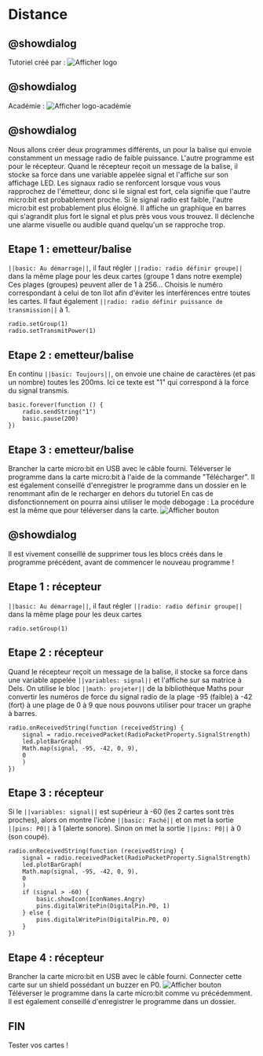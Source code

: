 # Distance
## @showdialog
Tutoriel créé par :
![Afficher logo](https://edu.tactileo.fr/storage/download?filePath=0750360J%2Fjtamen%2Fpublic%2Flogo-technotam-chappe1.jpg)

## @showdialog
Académie :
![Afficher logo-académie](https://edu.tactileo.fr/storage/download?filePath=0750360J%2Fjtamen%2Fpublic%2Flogo-IAN.png)

## @showdialog
Nous allons créer deux programmes différents, un pour la balise qui envoie constamment
un message radio de faible puissance. L'autre programme est pour le récepteur.
Quand le récepteur reçoit un message de la balise, il stocke sa force dans une variable
appelée signal et l'affiche sur son affichage LED.
Les signaux radio se renforcent lorsque vous vous rapprochez de l'émetteur, donc si le signal
est fort, cela signifie que l'autre micro:bit est probablement proche.
Si le signal radio est faible, l'autre micro:bit est probablement plus éloigné.
Il affiche un graphique en barres qui s'agrandit plus fort le signal et plus près vous
vous trouvez.
Il déclenche une alarme visuelle ou audible quand quelqu'un se rapproche trop.

## Etape 1 : emetteur/balise
``||basic: Au démarrage||``, il faut régler ``||radio: radio définir groupe||`` dans la même plage pour les deux cartes
(groupe 1 dans notre exemple) Ces plages (groupes) peuvent aller de 1 à 256…
Choisis le numéro correspondant à celui de ton îlot afin d'éviter les interférences entre toutes les cartes.
Il faut également ``||radio: radio définir puissance de transmission||`` à 1.
```blocks
radio.setGroup(1)
radio.setTransmitPower(1)
```

## Etape 2 : emetteur/balise
 En continu ``||basic: Toujours||``, on envoie une chaine de caractères (et pas un nombre)
 toutes les 200ms. Ici ce texte est "1" qui correspond à la force du signal transmis.
```blocks
basic.forever(function () {
    radio.sendString("1")
    basic.pause(200)
})
```
## Etape 3 : emetteur/balise
Brancher la carte micro:bit en USB avec le câble fourni.
Téléverser le programme dans la carte micro:bit à l'aide de la commande "Télécharger".
Il est également conseillé d'enregistrer le programme dans un dossier en le renommant afin de le recharger en dehors du tutoriel
En cas de disfonctionnement on pourra  ainsi utiliser le mode débogage : La procédure est la même que pour téléverser dans la carte.
![Afficher bouton](https://edu.tactileo.fr/storage/download?filePath=0750360J%2Fjtamen%2Fpublic%2Fbp_telecharger.jpg)

## @showdialog
Il est vivement conseillé de supprimer tous les blocs créés dans le programme précédent, avant de commencer le nouveau programme !

## Etape 1 : récepteur
``||basic: Au démarrage||``, il faut régler ``||radio: radio définir groupe||`` dans la même plage pour les deux cartes
```blocks
radio.setGroup(1)
```

## Etape 2 : récepteur
Quand le récepteur reçoit un message de la balise, il stocke sa force dans une variable appelée ``||variables: signal||``
et l'affiche sur sa matrice à Dels.
On utilise le bloc ``||math: projeter||`` de la bibliothèque Maths pour convertir les numéros de force du signal radio 
de la plage -95 (faible) à -42 (fort) à une plage de 0 à 9 que nous pouvons utiliser pour tracer un graphe à barres.
```blocks
radio.onReceivedString(function (receivedString) {
    signal = radio.receivedPacket(RadioPacketProperty.SignalStrength)
    led.plotBarGraph(
    Math.map(signal, -95, -42, 0, 9),
    0
    )
})
```
## Etape 3 : récepteur
Si le ``||variables: signal||`` est supérieur à -60 (les 2 cartes sont très proches), alors on
montre l'icône ``||basic: Faché||`` et on met la sortie ``||pins: P0||`` à 1 (alerte sonore).
Sinon on met la sortie ``||pins: P0||`` à 0 (son coupé).
```blocks
radio.onReceivedString(function (receivedString) {
    signal = radio.receivedPacket(RadioPacketProperty.SignalStrength)
    led.plotBarGraph(
    Math.map(signal, -95, -42, 0, 9),
    0
    )
    if (signal > -60) {
        basic.showIcon(IconNames.Angry)
        pins.digitalWritePin(DigitalPin.P0, 1)
    } else {
        pins.digitalWritePin(DigitalPin.P0, 0)
    }
})
```

## Etape 4 : récepteur
Brancher la carte micro:bit en USB avec le câble fourni.
Connecter cette carte sur un shield possédant un buzzer en P0.
![Afficher bouton](https://edu.tactileo.fr/storage/download?filePath=0750360J%2Fjtamen%2Fpublic%2FDistance.jpg)
Téléverser le programme dans la carte micro:bit comme vu précédemment.
Il est également conseillé d'enregistrer le programme dans un dossier.

## FIN
Tester vos cartes !